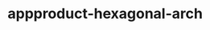  # appproduct-hexagonal-arch                 
            
         
                     
    
          
            
         
            
 
   
  
